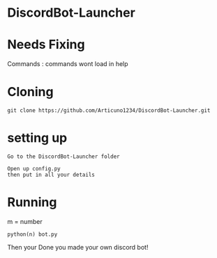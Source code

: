 # DiscordBot-Launcher

# Needs Fixing
Commands : commands wont load in help

# Cloning
```
git clone https://github.com/Articuno1234/DiscordBot-Launcher.git
```
# setting up
```
Go to the DiscordBot-Launcher folder
```
```
Open up config.py
then put in all your details
```
# Running
m = number
```
python(n) bot.py
```
Then your Done you made your own discord bot!
